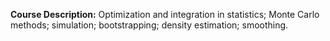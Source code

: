 **Course Description:** Optimization and integration in statistics; Monte Carlo methods; simulation; bootstrapping; density estimation; smoothing.